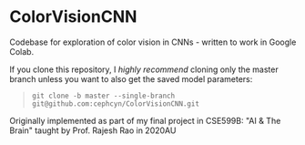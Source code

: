 # ColorVisionCNN

Codebase for exploration of color vision in CNNs - written to work in Google Colab.

If you clone this repository, I *highly recommend* cloning only the master branch unless you want to also get the saved model parameters:

> `git clone -b master --single-branch git@github.com:cephcyn/ColorVisionCNN.git`

Originally implemented as part of my final project in CSE599B: "AI & The Brain" taught by Prof. Rajesh Rao in 2020AU
